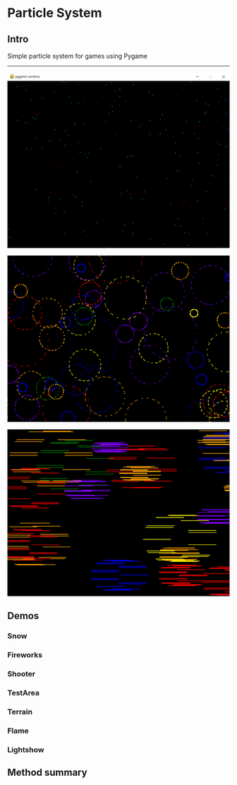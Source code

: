# Particle System

## Intro

Simple particle system for games using Pygame

---

![screenshot 1](assets/readme/scr1.png)

![screenshot 2](assets/readme/scr2.png)

![screenshot 3](assets/readme/scr3.png)

## Demos

### Snow

### Fireworks

### Shooter

### TestArea

### Terrain

### Flame

### Lightshow

## Method summary